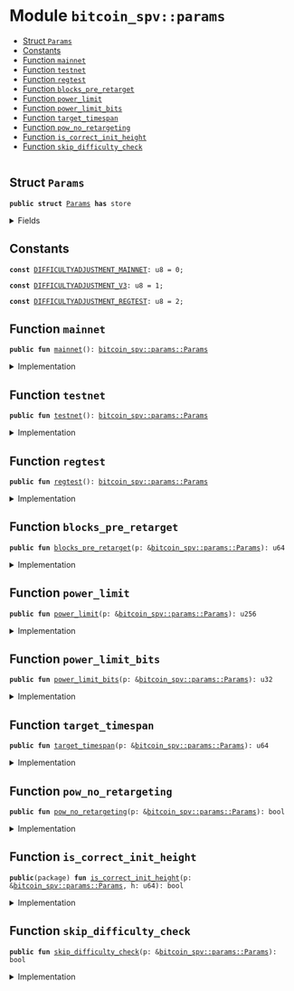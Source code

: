 
<a name="bitcoin_spv_params"></a>

# Module `bitcoin_spv::params`



-  [Struct `Params`](#bitcoin_spv_params_Params)
-  [Constants](#@Constants_0)
-  [Function `mainnet`](#bitcoin_spv_params_mainnet)
-  [Function `testnet`](#bitcoin_spv_params_testnet)
-  [Function `regtest`](#bitcoin_spv_params_regtest)
-  [Function `blocks_pre_retarget`](#bitcoin_spv_params_blocks_pre_retarget)
-  [Function `power_limit`](#bitcoin_spv_params_power_limit)
-  [Function `power_limit_bits`](#bitcoin_spv_params_power_limit_bits)
-  [Function `target_timespan`](#bitcoin_spv_params_target_timespan)
-  [Function `pow_no_retargeting`](#bitcoin_spv_params_pow_no_retargeting)
-  [Function `is_correct_init_height`](#bitcoin_spv_params_is_correct_init_height)
-  [Function `skip_difficulty_check`](#bitcoin_spv_params_skip_difficulty_check)


<pre><code></code></pre>



<a name="bitcoin_spv_params_Params"></a>

## Struct `Params`



<pre><code><b>public</b> <b>struct</b> <a href="../bitcoin_spv/params.md#bitcoin_spv_params_Params">Params</a> <b>has</b> store
</code></pre>



<details>
<summary>Fields</summary>


<dl>
<dt>
<code><a href="../bitcoin_spv/params.md#bitcoin_spv_params_power_limit">power_limit</a>: u256</code>
</dt>
<dd>
</dd>
<dt>
<code><a href="../bitcoin_spv/params.md#bitcoin_spv_params_power_limit_bits">power_limit_bits</a>: u32</code>
</dt>
<dd>
</dd>
<dt>
<code><a href="../bitcoin_spv/params.md#bitcoin_spv_params_blocks_pre_retarget">blocks_pre_retarget</a>: u64</code>
</dt>
<dd>
</dd>
<dt>
<code><a href="../bitcoin_spv/params.md#bitcoin_spv_params_target_timespan">target_timespan</a>: u64</code>
</dt>
<dd>
 time in seconds when we update the target
</dd>
<dt>
<code>difficulty_adjustment: u8</code>
</dt>
<dd>
</dd>
</dl>


</details>

<a name="@Constants_0"></a>

## Constants


<a name="bitcoin_spv_params_DIFFICULTYADJUSTMENT_MAINNET"></a>



<pre><code><b>const</b> <a href="../bitcoin_spv/params.md#bitcoin_spv_params_DIFFICULTYADJUSTMENT_MAINNET">DIFFICULTYADJUSTMENT_MAINNET</a>: u8 = 0;
</code></pre>



<a name="bitcoin_spv_params_DIFFICULTYADJUSTMENT_V3"></a>



<pre><code><b>const</b> <a href="../bitcoin_spv/params.md#bitcoin_spv_params_DIFFICULTYADJUSTMENT_V3">DIFFICULTYADJUSTMENT_V3</a>: u8 = 1;
</code></pre>



<a name="bitcoin_spv_params_DIFFICULTYADJUSTMENT_REGTEST"></a>



<pre><code><b>const</b> <a href="../bitcoin_spv/params.md#bitcoin_spv_params_DIFFICULTYADJUSTMENT_REGTEST">DIFFICULTYADJUSTMENT_REGTEST</a>: u8 = 2;
</code></pre>



<a name="bitcoin_spv_params_mainnet"></a>

## Function `mainnet`



<pre><code><b>public</b> <b>fun</b> <a href="../bitcoin_spv/params.md#bitcoin_spv_params_mainnet">mainnet</a>(): <a href="../bitcoin_spv/params.md#bitcoin_spv_params_Params">bitcoin_spv::params::Params</a>
</code></pre>



<details>
<summary>Implementation</summary>


<pre><code><b>public</b> <b>fun</b> <a href="../bitcoin_spv/params.md#bitcoin_spv_params_mainnet">mainnet</a>(): <a href="../bitcoin_spv/params.md#bitcoin_spv_params_Params">Params</a> {
    <a href="../bitcoin_spv/params.md#bitcoin_spv_params_Params">Params</a> {
        <a href="../bitcoin_spv/params.md#bitcoin_spv_params_power_limit">power_limit</a>: 0x00000000ffffffffffffffffffffffffffffffffffffffffffffffffffffffff,
        <a href="../bitcoin_spv/params.md#bitcoin_spv_params_power_limit_bits">power_limit_bits</a>: 0x1d00ffff,
        <a href="../bitcoin_spv/params.md#bitcoin_spv_params_blocks_pre_retarget">blocks_pre_retarget</a>: 2016,
        <a href="../bitcoin_spv/params.md#bitcoin_spv_params_target_timespan">target_timespan</a>: 2016 * 60 * 10, // ~ 2 weeks.
        difficulty_adjustment: <a href="../bitcoin_spv/params.md#bitcoin_spv_params_DIFFICULTYADJUSTMENT_MAINNET">DIFFICULTYADJUSTMENT_MAINNET</a>,
    }
}
</code></pre>



</details>

<a name="bitcoin_spv_params_testnet"></a>

## Function `testnet`



<pre><code><b>public</b> <b>fun</b> <a href="../bitcoin_spv/params.md#bitcoin_spv_params_testnet">testnet</a>(): <a href="../bitcoin_spv/params.md#bitcoin_spv_params_Params">bitcoin_spv::params::Params</a>
</code></pre>



<details>
<summary>Implementation</summary>


<pre><code><b>public</b> <b>fun</b> <a href="../bitcoin_spv/params.md#bitcoin_spv_params_testnet">testnet</a>(): <a href="../bitcoin_spv/params.md#bitcoin_spv_params_Params">Params</a> {
    <a href="../bitcoin_spv/params.md#bitcoin_spv_params_Params">Params</a> {
        <a href="../bitcoin_spv/params.md#bitcoin_spv_params_power_limit">power_limit</a>: 0x00000000ffffffffffffffffffffffffffffffffffffffffffffffffffffffff,
        <a href="../bitcoin_spv/params.md#bitcoin_spv_params_power_limit_bits">power_limit_bits</a>: 0x1d00ffff,
        <a href="../bitcoin_spv/params.md#bitcoin_spv_params_blocks_pre_retarget">blocks_pre_retarget</a>: 2016,
        <a href="../bitcoin_spv/params.md#bitcoin_spv_params_target_timespan">target_timespan</a>: 2016 * 60 * 10, // ~ 2 weeks.
        difficulty_adjustment: <a href="../bitcoin_spv/params.md#bitcoin_spv_params_DIFFICULTYADJUSTMENT_V3">DIFFICULTYADJUSTMENT_V3</a>,
    }
}
</code></pre>



</details>

<a name="bitcoin_spv_params_regtest"></a>

## Function `regtest`



<pre><code><b>public</b> <b>fun</b> <a href="../bitcoin_spv/params.md#bitcoin_spv_params_regtest">regtest</a>(): <a href="../bitcoin_spv/params.md#bitcoin_spv_params_Params">bitcoin_spv::params::Params</a>
</code></pre>



<details>
<summary>Implementation</summary>


<pre><code><b>public</b> <b>fun</b> <a href="../bitcoin_spv/params.md#bitcoin_spv_params_regtest">regtest</a>(): <a href="../bitcoin_spv/params.md#bitcoin_spv_params_Params">Params</a> {
    <a href="../bitcoin_spv/params.md#bitcoin_spv_params_Params">Params</a> {
        <a href="../bitcoin_spv/params.md#bitcoin_spv_params_power_limit">power_limit</a>: 0x7fffffffffffffffffffffffffffffffffffffffffffffffffffffffffffffff,
        <a href="../bitcoin_spv/params.md#bitcoin_spv_params_power_limit_bits">power_limit_bits</a>: 0x207fffff,
        <a href="../bitcoin_spv/params.md#bitcoin_spv_params_blocks_pre_retarget">blocks_pre_retarget</a>: 2016,
        <a href="../bitcoin_spv/params.md#bitcoin_spv_params_target_timespan">target_timespan</a>: 2016 * 60 * 10, // ~ 2 weeks.
        difficulty_adjustment: <a href="../bitcoin_spv/params.md#bitcoin_spv_params_DIFFICULTYADJUSTMENT_REGTEST">DIFFICULTYADJUSTMENT_REGTEST</a>,
    }
}
</code></pre>



</details>

<a name="bitcoin_spv_params_blocks_pre_retarget"></a>

## Function `blocks_pre_retarget`



<pre><code><b>public</b> <b>fun</b> <a href="../bitcoin_spv/params.md#bitcoin_spv_params_blocks_pre_retarget">blocks_pre_retarget</a>(p: &<a href="../bitcoin_spv/params.md#bitcoin_spv_params_Params">bitcoin_spv::params::Params</a>): u64
</code></pre>



<details>
<summary>Implementation</summary>


<pre><code><b>public</b> <b>fun</b> <a href="../bitcoin_spv/params.md#bitcoin_spv_params_blocks_pre_retarget">blocks_pre_retarget</a>(p: &<a href="../bitcoin_spv/params.md#bitcoin_spv_params_Params">Params</a>): u64 {
    p.<a href="../bitcoin_spv/params.md#bitcoin_spv_params_blocks_pre_retarget">blocks_pre_retarget</a>
}
</code></pre>



</details>

<a name="bitcoin_spv_params_power_limit"></a>

## Function `power_limit`



<pre><code><b>public</b> <b>fun</b> <a href="../bitcoin_spv/params.md#bitcoin_spv_params_power_limit">power_limit</a>(p: &<a href="../bitcoin_spv/params.md#bitcoin_spv_params_Params">bitcoin_spv::params::Params</a>): u256
</code></pre>



<details>
<summary>Implementation</summary>


<pre><code><b>public</b> <b>fun</b> <a href="../bitcoin_spv/params.md#bitcoin_spv_params_power_limit">power_limit</a>(p: &<a href="../bitcoin_spv/params.md#bitcoin_spv_params_Params">Params</a>): u256 {
    p.<a href="../bitcoin_spv/params.md#bitcoin_spv_params_power_limit">power_limit</a>
}
</code></pre>



</details>

<a name="bitcoin_spv_params_power_limit_bits"></a>

## Function `power_limit_bits`



<pre><code><b>public</b> <b>fun</b> <a href="../bitcoin_spv/params.md#bitcoin_spv_params_power_limit_bits">power_limit_bits</a>(p: &<a href="../bitcoin_spv/params.md#bitcoin_spv_params_Params">bitcoin_spv::params::Params</a>): u32
</code></pre>



<details>
<summary>Implementation</summary>


<pre><code><b>public</b> <b>fun</b> <a href="../bitcoin_spv/params.md#bitcoin_spv_params_power_limit_bits">power_limit_bits</a>(p: &<a href="../bitcoin_spv/params.md#bitcoin_spv_params_Params">Params</a>): u32 {
    p.<a href="../bitcoin_spv/params.md#bitcoin_spv_params_power_limit_bits">power_limit_bits</a>
}
</code></pre>



</details>

<a name="bitcoin_spv_params_target_timespan"></a>

## Function `target_timespan`



<pre><code><b>public</b> <b>fun</b> <a href="../bitcoin_spv/params.md#bitcoin_spv_params_target_timespan">target_timespan</a>(p: &<a href="../bitcoin_spv/params.md#bitcoin_spv_params_Params">bitcoin_spv::params::Params</a>): u64
</code></pre>



<details>
<summary>Implementation</summary>


<pre><code><b>public</b> <b>fun</b> <a href="../bitcoin_spv/params.md#bitcoin_spv_params_target_timespan">target_timespan</a>(p: &<a href="../bitcoin_spv/params.md#bitcoin_spv_params_Params">Params</a>): u64 {
    p.<a href="../bitcoin_spv/params.md#bitcoin_spv_params_target_timespan">target_timespan</a>
}
</code></pre>



</details>

<a name="bitcoin_spv_params_pow_no_retargeting"></a>

## Function `pow_no_retargeting`



<pre><code><b>public</b> <b>fun</b> <a href="../bitcoin_spv/params.md#bitcoin_spv_params_pow_no_retargeting">pow_no_retargeting</a>(p: &<a href="../bitcoin_spv/params.md#bitcoin_spv_params_Params">bitcoin_spv::params::Params</a>): bool
</code></pre>



<details>
<summary>Implementation</summary>


<pre><code><b>public</b> <b>fun</b> <a href="../bitcoin_spv/params.md#bitcoin_spv_params_pow_no_retargeting">pow_no_retargeting</a>(p: &<a href="../bitcoin_spv/params.md#bitcoin_spv_params_Params">Params</a>): bool {
    p.difficulty_adjustment == <a href="../bitcoin_spv/params.md#bitcoin_spv_params_DIFFICULTYADJUSTMENT_REGTEST">DIFFICULTYADJUSTMENT_REGTEST</a>
}
</code></pre>



</details>

<a name="bitcoin_spv_params_is_correct_init_height"></a>

## Function `is_correct_init_height`



<pre><code><b>public</b>(package) <b>fun</b> <a href="../bitcoin_spv/params.md#bitcoin_spv_params_is_correct_init_height">is_correct_init_height</a>(p: &<a href="../bitcoin_spv/params.md#bitcoin_spv_params_Params">bitcoin_spv::params::Params</a>, h: u64): bool
</code></pre>



<details>
<summary>Implementation</summary>


<pre><code><b>public</b>(package) <b>fun</b> <a href="../bitcoin_spv/params.md#bitcoin_spv_params_is_correct_init_height">is_correct_init_height</a>(p: &<a href="../bitcoin_spv/params.md#bitcoin_spv_params_Params">Params</a>, h: u64): bool {
    p.<a href="../bitcoin_spv/params.md#bitcoin_spv_params_blocks_pre_retarget">blocks_pre_retarget</a>() == 0 || h % p.<a href="../bitcoin_spv/params.md#bitcoin_spv_params_blocks_pre_retarget">blocks_pre_retarget</a>() == 0
}
</code></pre>



</details>

<a name="bitcoin_spv_params_skip_difficulty_check"></a>

## Function `skip_difficulty_check`



<pre><code><b>public</b> <b>fun</b> <a href="../bitcoin_spv/params.md#bitcoin_spv_params_skip_difficulty_check">skip_difficulty_check</a>(p: &<a href="../bitcoin_spv/params.md#bitcoin_spv_params_Params">bitcoin_spv::params::Params</a>): bool
</code></pre>



<details>
<summary>Implementation</summary>


<pre><code><b>public</b> <b>fun</b> <a href="../bitcoin_spv/params.md#bitcoin_spv_params_skip_difficulty_check">skip_difficulty_check</a>(p: &<a href="../bitcoin_spv/params.md#bitcoin_spv_params_Params">Params</a>): bool {
    p.difficulty_adjustment == <a href="../bitcoin_spv/params.md#bitcoin_spv_params_DIFFICULTYADJUSTMENT_V3">DIFFICULTYADJUSTMENT_V3</a>
}
</code></pre>



</details>
